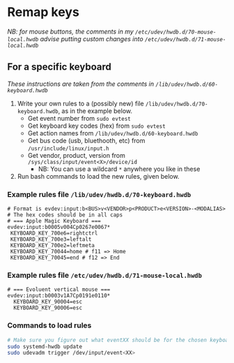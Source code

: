 # Remap keys

*NB: for mouse buttons, the comments in my  `/etc/udev/hwdb.d/70-mouse-local.hwdb` advise putting custom changes into `/etc/udev/hwdb.d/71-mouse-local.hwdb`*

## For a specific keyboard
*These instructions are taken from the comments in `/lib/udev/hwdb.d/60-keyboard.hwdb`*

1. Write your own rules to a (possibly new) file `/lib/udev/hwdb.d/70-keyboard.hwdb`, as in the example below.
    - Get event number from `sudo evtest`
    - Get keyboard key codes (hex) from `sudo evtest`
    - Get action names from `/lib/udev/hwdb.d/60-keyboard.hwdb`
    - Get bus code (usb, bluethooth, etc) from `/usr/include/linux/input.h`
    - Get vendor, product, version from `/sys/class/input/event<X>/device/id`
        - NB: You can use a wildcard `*` anywhere you like in these
2. Run bash commands to load the new rules, given below.

### Example rules file `/lib/udev/hwdb.d/70-keyboard.hwdb`
```
# Format is evdev:input:b<BUS>v<VENDOR>p<PRODUCT>e<VERSION>-<MODALIAS>
# The hex codes should be in all caps
# === Apple Magic Keyboard ===
evdev:input:b0005v004Cp0267e0067*
 KEYBOARD_KEY_700e6=rightctrl
 KEYBOARD_KEY_700e3=leftalt
 KEYBOARD_KEY_700e2=leftmeta
 KEYBOARD_KEY_70044=home # f11 => Home
 KEYBOARD_KEY_70045=end # f12 => End
```

### Example rules file `/etc/udev/hwdb.d/71-mouse-local.hwdb`
```
# === Evoluent vertical mouse ===
evdev:input:b0003v1A7Cp0191e0110*
  KEYBOARD_KEY_90004=esc
  KEYBOARD_KEY_90006=esc
```


### Commands to load rules
```bash
# Make sure you figure out what eventXX should be for the chosen keyboard. Use `sudo evtest` to find out.
sudo systemd-hwdb update
sudo udevadm trigger /dev/input/event<XX>
```

<!--stackedit_data:
eyJoaXN0b3J5IjpbLTc4MTk2MjM4MywtMTEyMjY3NDYwMCwyOD
E1MTc1NDhdfQ==
-->
